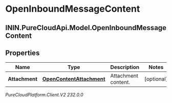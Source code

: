 # OpenInboundMessageContent

## ININ.PureCloudApi.Model.OpenInboundMessageContent

## Properties

|Name | Type | Description | Notes|
|------------ | ------------- | ------------- | -------------|
| **Attachment** | [**OpenContentAttachment**](OpenContentAttachment) | Attachment content. | [optional] |



_PureCloudPlatform.Client.V2 232.0.0_
